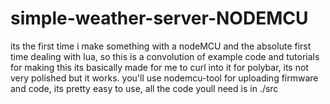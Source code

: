 # simple-weather-server-NODEMCU
its the first time i make something with a nodeMCU and the absolute first time dealing with lua, so this is a convolution of example code and tutorials for making this
its basically made for me to curl into it for polybar, its not very polished but it works.
you'll use nodemcu-tool for uploading firmware and code, its pretty easy to use, all the code youll need is in ./src
